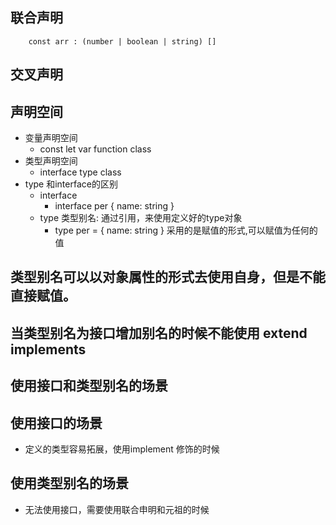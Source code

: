 ## 联合声明
```
    const arr : (number | boolean | string) []
```
## 交叉声明
## 声明空间
* 变量声明空间
    *  const let var function class
* 类型声明空间
    *  interface type class
* type 和interface的区别
    * interface
        * interface per {
            name: string
        }
    * type 类型别名: 通过引用，来使用定义好的type对象
        * type per = {
             name: string
        } 采用的是赋值的形式,可以赋值为任何的值
## 类型别名可以以对象属性的形式去使用自身，但是不能直接赋值。
## 当类型别名为接口增加别名的时候不能使用 extend implements 
##  使用接口和类型别名的场景
##  使用接口的场景
* 定义的类型容易拓展，使用implement 修饰的时候
## 使用类型别名的场景
* 无法使用接口，需要使用联合申明和元祖的时候